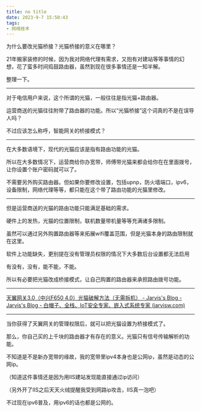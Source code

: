 ```yaml
---
title: no title
date: 2023-9-7 15:50:43
tags: 
- 网络技术
---
```


为什么要改光猫桥接？光猫桥接的意义在哪里？

21年搬家装修的时候，因为我对网络代理有需求，又抱有对建站等等事情的幻想，花了蛮多时间捣鼓路由器，虽然到现在很多事情还是一知半解。

整理一下。

-------

对于电信用户来说，这个所谓的光猫，一般往往是指光猫+路由器。

运营商送的光猫往往附带了路由器的功能。所以“光猫桥接”这个词真的不是在误导人吗？

不过应该怎么称呼，智能网关的桥接模式？

------------

在大多数语境下，现代的光猫应该是指有路由功能的光猫。

所以在大多数情况下，运营商给你办宽带，师傅带光猫来都会给你在在里面拨号，让你设置个账户密码就可以了。

不需要另外购买路由器。但如果你要修改设置，包括upnp，防火墙端口，ipv6，设备限制，网络代理等等，都只能在这个带了路由功能的光猫里修改。

___

但是运营商送的光猫的路由功能只能满足基础的需求。

硬件上的发热，光猫的位置限制，联机数量带机量等等充满诸多限制。

虽然可以通过另外购置路由器等来拓展wifi覆盖范围，但是光猫本身的路由限制就在这里。

软件上功能缺失，更别提在没有管理员权限的情况下大多数后台设置都无法启用

有没有，没有，能不能，不能。

所以有必要把光猫改成桥接模式，让自己购置的路由器来承担路由拨号功能。

___

[天翼网关3.0（中兴F650 4.0）光猫破解方法（无需拆机） - Jarvis's Blog - Jarvis's Blog - 白帽子、全栈、IoT安全专家、嵌入式系统专家 (jarvisw.com)](https://www.jarvisw.com/?p=1433)

----

当你获得了天翼网关的管理权限后，就可以把光猫设置为桥接模式了。

那么，你自己买的上千块的路由器才有存在的意义。光猫只有信号传输解析的功能。

不知道是不是新办宽带的缘故，我的宽带里ipv4本身也是公网ip，虽然是动态的公网ip。

（知道这件事情还是因为用IIS建站发现能直接通过ip访问）

（另外开了IIS之后天天火绒提醒我受到网路ip攻击，IIS真一泡吧）

不过现在ipv6普及，用ipv6的话也都是公网的。

